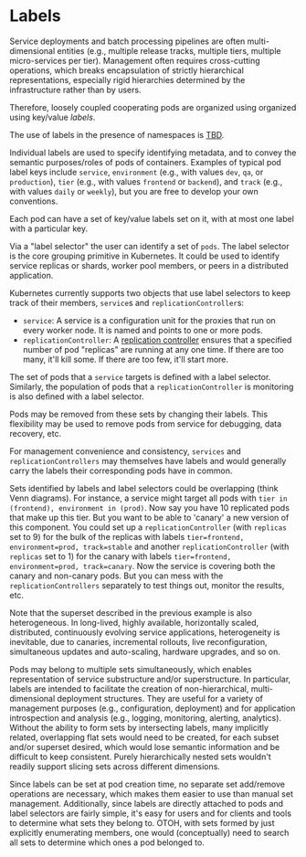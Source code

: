 # Labels

Service deployments and batch processing pipelines are often multi-dimensional entities (e.g., multiple release tracks, multiple tiers, multiple micro-services per tier). Management often requires cross-cutting operations, which breaks encapsulation of strictly hierarchical representations, especially rigid hierarchies determined by the infrastructure rather than by users. 

Therefore, loosely coupled cooperating pods are organized using  organized using key/value _labels_.

The use of labels in the presence of namespaces is [TBD](https://github.com/GoogleCloudPlatform/kubernetes/issues/1491).

Individual labels are used to specify identifying metadata, and to convey the semantic purposes/roles of pods of containers. Examples of typical pod label keys include `service`, `environment` (e.g., with values `dev`, `qa`, or `production`), `tier` (e.g., with values `frontend` or `backend`), and `track` (e.g., with values `daily` or `weekly`), but you are free to develop your own conventions.

Each pod can have a set of key/value labels set on it, with at most one label with a particular key. 

Via a "label selector" the user can identify a set of `pods`. The label selector is the core grouping primitive in Kubernetes. It could be used to identify service replicas or shards, worker pool members, or peers in a distributed application.

Kubernetes currently supports two objects that use label selectors to keep track of their members, `service`s and `replicationController`s:
- `service`: A service is a configuration unit for the proxies that run on every worker node.  It is named and points to one or more pods.
- `replicationController`: A [replication controller](replication-controller.md) ensures that a specified number of pod "replicas" are running at any one time.  If there are too many, it'll kill some.  If there are too few, it'll start more.

The set of pods that a `service` targets is defined with a label selector. Similarly, the population of pods that a `replicationController` is monitoring is also defined with a label selector. 

Pods may be removed from these sets by changing their labels. This flexibility may be used to remove pods from service for debugging, data recovery, etc.

For management convenience and consistency, `services` and `replicationControllers` may themselves have labels and would generally carry the labels their corresponding pods have in common.

Sets identified by labels and label selectors could be overlapping (think Venn diagrams). For instance, a service might target all pods with `tier in (frontend), environment in (prod)`.  Now say you have 10 replicated pods that make up this tier.  But you want to be able to 'canary' a new version of this component.  You could set up a `replicationController` (with `replicas` set to 9) for the bulk of the replicas with labels `tier=frontend, environment=prod, track=stable` and another `replicationController` (with `replicas` set to 1) for the canary with labels `tier=frontend, environment=prod, track=canary`.  Now the service is covering both the canary and non-canary pods.  But you can mess with the `replicationControllers` separately to test things out, monitor the results, etc. 

Note that the superset described in the previous example is also heterogeneous. In long-lived, highly available, horizontally scaled, distributed, continuously evolving service applications, heterogeneity is inevitable, due to canaries, incremental rollouts, live reconfiguration, simultaneous updates and auto-scaling, hardware upgrades, and so on.

Pods may belong to multiple sets simultaneously, which enables representation of service substructure and/or superstructure. In particular, labels are intended to facilitate the creation of non-hierarchical, multi-dimensional deployment structures. They are useful for a variety of management purposes (e.g., configuration, deployment) and for application introspection and analysis (e.g., logging, monitoring, alerting, analytics). Without the ability to form sets by intersecting labels, many implicitly related, overlapping flat sets would need to be created, for each subset and/or superset desired, which would lose semantic information and be difficult to keep consistent. Purely hierarchically nested sets wouldn't readily support slicing sets across different dimensions.

Since labels can be set at pod creation time, no separate set add/remove operations are necessary, which makes them easier to use than manual set management. Additionally, since labels are directly attached to pods and label selectors are fairly simple, it's easy for users and for clients and tools to determine what sets they belong to. OTOH, with sets formed by just explicitly enumerating members, one would (conceptually) need to search all sets to determine which ones a pod belonged to.
